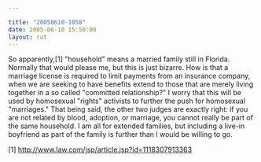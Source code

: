 ```yaml
---

title: "20050610-1058"
date: 2005-06-10 15:58:00
layout: rut
---
```


<p>So apparently,[1] "household" means a married family still in
Florida.  Normally that would please me, but this is just bizarre.
How is that a marriage license is required to limit payments from
an insurance company, when we are seeking to have benefits extend
to those that are merely living together in a so called "committed
relationship?"  I worry that this will be used by homosexual
"rights" activists to further the push for homosexual "marriages."
That being said, the other two judges are exactly right: if you
are not related by blood, adoption, or marriage, you cannot really
be part of the same household.  I am all for extended families,
but including a live-in boyfriend as part of the family is further
than I would be willing to go.</p>

[1] http://www.law.com/jsp/article.jsp?id=1118307913363

